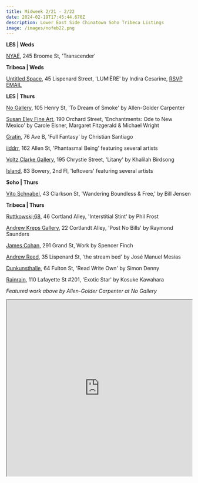 ```yaml
---
title: Midweek 2/21 - 2/22
date: 2024-02-19T17:45:44.670Z
description: Lower East Side Chinatown Soho Tribeca Listings
image: /images/nofeb22.png
---
```

**L﻿ES | Weds**

[NYAE](https://www.nyartistsequity.org/), 245 Broome St, 'Transcender' 

**T﻿ribeca | Weds**

[Untitled Space](https://untitled-space.com/indira-cesarine-x-makersplace-lumiere-solo-exhibition-and-genesis-nft-drop/), 45 Lispenard Street, 'LUMIÈRE' by Indira Cesarine, [RSVP EMAIL ](events@untitled-space.com)

**L﻿ES | Thurs**

[No Gallery](https://www.nononogallery.com/exhibitions/allen-golder-carpenter-to-dream-of-smoke/), 105 Henry St, 'To Dream of Smoke' by Allen-Golder Carpenter 

[Susan Eley Fine Art](https://susaneleyfineart.com/Detail/exhibitions/248), 190 Orchard Street, 'Enchantments: Ode to New Mexico' by Carole Eisner, Margaret Fitzgerald & Michael Wright

[Gratin](https://www.gratin.com/exhibitions/16-full-fantasy-christian-santiago/), 76 Ave B, 'Full Fantasy' by Christian Santiago

[iiddrr](https://iidrr.com/), 162 Allen St, 'Phantasmal Being' featuring several artists

[Voltz Clarke Gallery](https://voltzclarke.com/exhibitions/khalilah-birdsong-litany/), 195 Chrystie Street, 'Litany' by Khalilah Birdsong

[Island](https://island83.gallery/exhibitions), 83 Bowery, 2nd Fl, 'leftovers' featuring several artists

**Soho | Thurs**

[Vito Schnabel](https://www.vitoschnabel.com/exhibitions/bill-jensen), 43 Clarkson St, 'Wandering Boundless & Free,' by Bill Jensen

**Tribeca | Thurs**

[Ruttkowski;68](https://www.ruttkowski68.com/exhibition/interstitial-stint/), 46 Cortland Alley, 'Interstitial Stint' by Phil Frost

[Andrew Kreps Gallery](http://www.andrewkreps.com/exhibitions/raymond-saunders5), 22 Cortlandt Alley, 'Post No Bills' by Raymond Saunders

[James Cohan](https://www.jamescohan.com/), 291 Grand St, Work by Spencer Finch

[A﻿ndrew Reed](https://www.andrewreedgallery.com/exhibitions), 35 Lispenard St, 'the stream bed' by José Manuel Mesías

[Dunkunsthalle](https://www.dunkunsthalle.com/), 64 Fulton St, 'Read Write Own' by Simon Denny

[Rainrain](https://www.rainraingallery.com/about), 110 Lafayette St #201, 'Exotic Star' by Kosuke Kawahara

*Featured work above by Allen-Golder Carpenter at No Gallery*

<iframe src="https://www.google.com/maps/d/u/1/embed?mid=1rFM2MHwccOHCZar7wzH8TmIerxvhIZQ&ehbc=2E312F" width="100%" height="480"></iframe>